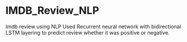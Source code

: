 # IMDB_Review_NLP
Imdb review using NLP
Used Recurrent neural network with bidirectional LSTM layering to predict review whether it was positive or negative.
